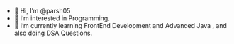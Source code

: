 - 👋 Hi, I’m @parsh05
- 👀 I’m interested in Programming.
- 🌱 I’m currently learning FrontEnd Development and Advanced Java , and also doing DSA Questions.

<!---
parsh05/parsh05 is a ✨ special ✨ repository because its `README.md` (this file) appears on your GitHub profile.
You can click the Preview link to take a look at your changes.
--->
